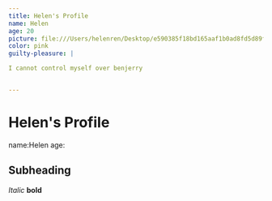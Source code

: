 ```yaml
---
title: Helen's Profile
name: Helen
age: 20
picture: file:///Users/helenren/Desktop/e590385f18bd165aaf1b0ad8fd5d89f3b748ed637354d9ec8a4dd6a49ebd3a75.jpg
color: pink
guilty-pleasure: |

I cannot control myself over benjerry


---
```


# Helen's Profile

name:Helen
age:

## Subheading

_Italic_
**bold**
